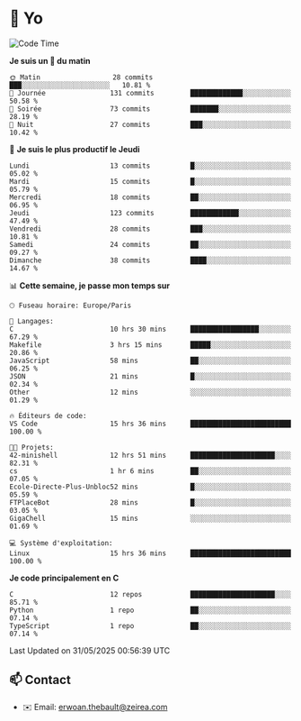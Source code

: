 # 👋 Yo

<!--START_SECTION:waka-->
![Code Time](http://img.shields.io/badge/Code%20Time-59%20hrs%2032%20mins-blue)

**Je suis un 🐤 du matin** 

```text
🌞 Matin                  28 commits          ███░░░░░░░░░░░░░░░░░░░░░░   10.81 % 
🌆 Journée                131 commits         █████████████░░░░░░░░░░░░   50.58 % 
🌃 Soirée                 73 commits          ███████░░░░░░░░░░░░░░░░░░   28.19 % 
🌙 Nuit                   27 commits          ███░░░░░░░░░░░░░░░░░░░░░░   10.42 % 
```
📅 **Je suis le plus productif le Jeudi** 

```text
Lundi                    13 commits          █░░░░░░░░░░░░░░░░░░░░░░░░   05.02 % 
Mardi                    15 commits          █░░░░░░░░░░░░░░░░░░░░░░░░   05.79 % 
Mercredi                 18 commits          ██░░░░░░░░░░░░░░░░░░░░░░░   06.95 % 
Jeudi                    123 commits         ████████████░░░░░░░░░░░░░   47.49 % 
Vendredi                 28 commits          ███░░░░░░░░░░░░░░░░░░░░░░   10.81 % 
Samedi                   24 commits          ██░░░░░░░░░░░░░░░░░░░░░░░   09.27 % 
Dimanche                 38 commits          ████░░░░░░░░░░░░░░░░░░░░░   14.67 % 
```


📊 **Cette semaine, je passe mon temps sur** 

```text
🕑︎ Fuseau horaire: Europe/Paris

💬 Langages: 
C                        10 hrs 30 mins      █████████████████░░░░░░░░   67.29 % 
Makefile                 3 hrs 15 mins       █████░░░░░░░░░░░░░░░░░░░░   20.86 % 
JavaScript               58 mins             ██░░░░░░░░░░░░░░░░░░░░░░░   06.25 % 
JSON                     21 mins             █░░░░░░░░░░░░░░░░░░░░░░░░   02.34 % 
Other                    12 mins             ░░░░░░░░░░░░░░░░░░░░░░░░░   01.29 % 

🔥 Éditeurs de code: 
VS Code                  15 hrs 36 mins      █████████████████████████   100.00 % 

🐱‍💻 Projets: 
42-minishell             12 hrs 51 mins      █████████████████████░░░░   82.31 % 
cs                       1 hr 6 mins         ██░░░░░░░░░░░░░░░░░░░░░░░   07.05 % 
Ecole-Directe-Plus-Unbloc52 mins             █░░░░░░░░░░░░░░░░░░░░░░░░   05.59 % 
FTPlaceBot               28 mins             █░░░░░░░░░░░░░░░░░░░░░░░░   03.05 % 
GigaChell                15 mins             ░░░░░░░░░░░░░░░░░░░░░░░░░   01.69 % 

💻 Système d'exploitation: 
Linux                    15 hrs 36 mins      █████████████████████████   100.00 % 
```

**Je code principalement en C** 

```text
C                        12 repos            █████████████████████░░░░   85.71 % 
Python                   1 repo              ██░░░░░░░░░░░░░░░░░░░░░░░   07.14 % 
TypeScript               1 repo              ██░░░░░░░░░░░░░░░░░░░░░░░   07.14 % 
```




 Last Updated on 31/05/2025 00:56:39 UTC
<!--END_SECTION:waka-->

## 📫 Contact

- ✉️ Email: erwoan.thebault@zeirea.com
